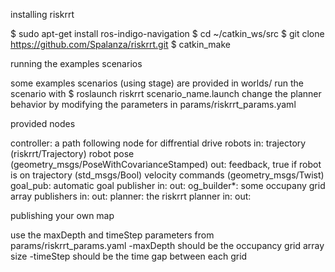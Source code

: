 installing riskrrt

$ sudo apt-get install ros-indigo-navigation
$ cd ~/catkin_ws/src
$ git clone https://github.com/Spalanza/riskrrt.git
$ catkin_make



running the examples scenarios

some examples scenarios (using stage) are provided in worlds/
run the scenario with
$ roslaunch riskrrt scenario_name.launch
change the planner behavior by modifying the parameters in params/riskrrt_params.yaml



provided nodes

controller: a path following node for diffrential drive robots
            in: trajectory (riskrrt/Trajectory) 
                robot pose (geometry_msgs/PoseWithCovarianceStamped)
            out: feedback, true if robot is on trajectory (std_msgs/Bool)
                 velocity commands (geometry_msgs/Twist)
goal_pub: automatic goal publisher
          in:
          out:
og_builder*: some occupany grid array publishers
             in:
             out:
planner: the riskrrt planner
         in:
         out:



publishing your own map

use the maxDepth and timeStep parameters from params/riskrrt_params.yaml
-maxDepth should be the occupancy grid array size
-timeStep should be the time gap between each grid
